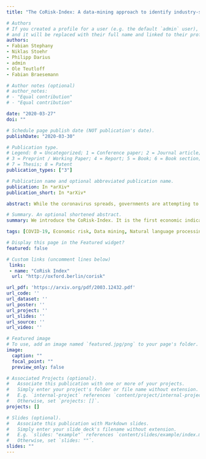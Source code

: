 ```yaml
---
title: "The CoRisk-Index: A data-mining approach to identify industry-specific risk assessments related to COVID-19 in real-time"

# Authors
# If you created a profile for a user (e.g. the default `admin` user), write the username (folder name) here 
# and it will be replaced with their full name and linked to their profile.
authors:
- Fabian Stephany
- Niklas Stoehr
- Philipp Darius
- admin
- Ole Teutloff
- Fabian Braesemann

# Author notes (optional)
# author_notes:
# - "Equal contribution"
# - "Equal contribution"

date: "2020-03-27"
doi: ""

# Schedule page publish date (NOT publication's date).
publishDate: "2020-03-30"

# Publication type.
# Legend: 0 = Uncategorized; 1 = Conference paper; 2 = Journal article;
# 3 = Preprint / Working Paper; 4 = Report; 5 = Book; 6 = Book section;
# 7 = Thesis; 8 = Patent
publication_types: ["3"]

# Publication name and optional abbreviated publication name.
publication: In *arXiv*
publication_short: In *arXiv*

abstract: While the coronavirus spreads, governments are attempting to reduce contagion rates at the expense of negative economic effects. Market expectations plummeted, foreshadowing the risk of a global economic crisis and mass unemployment. Governments provide huge financial aid programmes to mitigate the economic shocks. To achieve higher effectiveness with such policy measures, it is key to identify the industries that are most in need of support. In this study, we introduce a data-mining approach to measure industry-specific risks related to COVID-19. We examine company risk reports filed to the U.S. Securities and Exchange Commission (SEC). This alternative data set can complement more traditional economic indicators in times of the fast-evolving crisis as it allows for a real-time analysis of risk assessments. Preliminary findings suggest that the companies' awareness towards corona-related business risks is ahead of the overall stock market developments. Our approach allows to distinguish the industries by their risk awareness towards COVID-19. Based on natural language processing, we identify corona-related risk topics and their perceived relevance for different industries. The preliminary findings are summarised as an up-to-date online index. The CoRisk-Index tracks the industry-specific risk assessments related to the crisis, as it spreads through the economy. The tracking tool is updated weekly. It could provide relevant empirical data to inform models on the economic effects of the crisis. Such complementary empirical information could ultimately help policymakers to effectively target financial support in order to mitigate the economic shocks of the crisis.

# Summary. An optional shortened abstract.
summary: We introduce the CoRisk-Index. It is the first economic indicator of industry-specific risk assessments related to Covid-19.

tags: [COVID-19, Economic risk, Data mining, Natural language processing]

# Display this page in the Featured widget?
featured: false

# Custom links (uncomment lines below)
 links:
 - name: "CoRisk Index"
  url: "http://oxford.berlin/corisk"

url_pdf: 'https://arxiv.org/pdf/2003.12432.pdf'
url_code: ''
url_dataset: ''
url_poster: ''
url_project: ''
url_slides: ''
url_source: ''
url_video: ''

# Featured image
# To use, add an image named `featured.jpg/png` to your page's folder. 
image:
  caption: ""
  focal_point: ""
  preview_only: false

# Associated Projects (optional).
#   Associate this publication with one or more of your projects.
#   Simply enter your project's folder or file name without extension.
#   E.g. `internal-project` references `content/project/internal-project/index.md`.
#   Otherwise, set `projects: []`.
projects: []

# Slides (optional).
#   Associate this publication with Markdown slides.
#   Simply enter your slide deck's filename without extension.
#   E.g. `slides: "example"` references `content/slides/example/index.md`.
#   Otherwise, set `slides: ""`.
slides: ""
---
```


